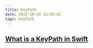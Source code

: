 ```yaml
---
title: KeyPath
date: 2022-10-29 14:20:42
tags: KeyPath
---
```



## [What is a KeyPath in Swift](https://sarunw.com/posts/what-is-keypath-in-swift/)
